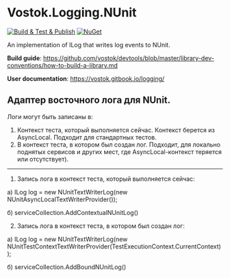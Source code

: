 # Vostok.Logging.NUnit

[![Build & Test & Publish](https://github.com/vostok/logging.nunit/actions/workflows/ci.yml/badge.svg)](https://github.com/vostok/logging.nunit/actions/workflows/ci.yml)
[![NuGet](https://img.shields.io/nuget/v/Vostok.Logging.NUnit.svg)](https://www.nuget.org/packages/Vostok.Logging.NUnit/)

An implementation of ILog that writes log events to NUnit.

**Build guide**: https://github.com/vostok/devtools/blob/master/library-dev-conventions/how-to-build-a-library.md

**User documentation**: https://vostok.gitbook.io/logging/


## Адаптер восточного лога для NUnit.

Логи могут быть записаны в:
1) Контекст теста, который выполняется сейчас. Контекст берется из AsyncLocal. Подходит для стандартных тестов.
2) В контекст теста, в котором был создан лог. Подходит, для локально поднятых сервисов и других мест, где AsyncLocal-контекст теряется или отсутствует).

---

1) Запись лога в контекст теста, который выполняется сейчас:

а) ILog log = new NUnitTextWriterLog(new NUnitAsyncLocalTextWriterProvider());

б) serviceCollection.AddContextualNUnitLog()


2) Запись лога в контекст теста, в котором был создан лог:

а) ILog log = new NUnitTextWriterLog(new NUnitTestContextTextWriterProvider(TestExecutionContext.CurrentContext));

б) serviceCollection.AddBoundNUnitLog()

